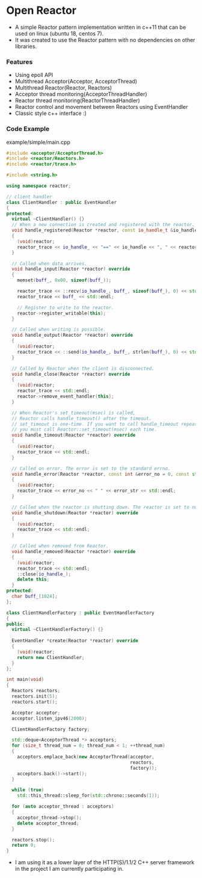 # Open Reactor
- A simple Reactor pattern implementation written in c++11 that can be used on linux (ubuntu 18, centos 7).
- It was created to use the Reactor pattern with no dependencies on other libraries.

### Features
- Using epoll API
- Multithread Acceptor(Acceptor, AcceptorThread)
- Multithread Reactor(Reactor, Reactors)
- Acceptor thread monitoring(AcceptorThreadHandler)
- Reactor thread monitoring(ReactorThreadHandler)
- Reactor control and movement between Reactors using EventHandler
- Classic style c++ interface :)

### Code Example
example/simple/main.cpp
```cpp
#include <acceptor/AcceptorThread.h>
#include <reactor/Reactors.h>
#include <reactor/trace.h>

#include <string.h>

using namespace reactor;

// client handler
class ClientHandler : public EventHandler
{
protected:
  virtual ~ClientHandler() {}
  // When a new connection is created and registered with the reactor.
  void handle_registered(Reactor *reactor, const io_handle_t &io_handle) override
  {
    (void)reactor;
    reactor_trace << io_handle_ << "==" << io_handle << ", " << reactor->handler_count() << std::endl;
  }

  // Called when data arrives.
  void handle_input(Reactor *reactor) override
  {
    memset(buff_, 0x00, sizeof(buff_));

    reactor_trace << ::recv(io_handle_, buff_, sizeof(buff_), 0) << std::endl;
    reactor_trace << buff_ << std::endl;

    // Register to write to the reactor.
    reactor->register_writable(this);
  }

  // Called when writing is possible.
  void handle_output(Reactor *reactor) override
  {
    (void)reactor;
    reactor_trace << ::send(io_handle_, buff_, strlen(buff_), 0) << std::endl;
  }

  // Called by Reactor when the client is disconnected.
  void handle_close(Reactor *reactor) override
  {
    (void)reactor;
    reactor_trace << std::endl;
    reactor->remove_event_handler(this);
  }

  // When Reactor's set_timeout(msec) is called,
  // Reactor calls handle_timeout() after the timeout.
  // set_timeout is one-time. If you want to call handle_timeout repeatedly,
  // you must call Reactor::set_timeout(msec) each time.
  void handle_timeout(Reactor *reactor) override
  {
    (void)reactor;
    reactor_trace << std::endl;
  }

  // Called on error. The error is set to the standard errno.
  void handle_error(Reactor *reactor, const int &error_no = 0, const std::string &error_str = "") override
  {
    (void)reactor;
    reactor_trace << error_no << " " << error_str << std::endl;
  }

  // Called when the reactor is shutting down. The reactor is set to nullptr.
  void handle_shutdown(Reactor *reactor) override
  {
    (void)reactor;
    reactor_trace << std::endl;
  }

  // Called when removed from Reactor.
  void handle_removed(Reactor *reactor) override
  {
    (void)reactor;
    reactor_trace << std::endl;
    ::close(io_handle_);
    delete this;
  }
protected:
  char buff_[1024];
};

class ClientHandlerFactory : public EventHandlerFactory
{
public:
  virtual ~ClientHandlerFactory() {}
  
  EventHandler *create(Reactor *reactor) override
  {
    (void)reactor;
    return new ClientHandler;
  }
};

int main(void)
{
  Reactors reactors;
  reactors.init(5);
  reactors.start();

  Acceptor acceptor;
  acceptor.listen_ipv46(2000);

  ClientHandlerFactory factory;

  std::deque<AcceptorThread *> acceptors;
  for (size_t thread_num = 0; thread_num < 1; ++thread_num)
  {
    acceptors.emplace_back(new AcceptorThread(acceptor,
                                              reactors,
                                              factory));
    acceptors.back()->start();
  }

  while (true)
    std::this_thread::sleep_for(std::chrono::seconds(1));

  for (auto acceptor_thread : acceptors)
  {
    acceptor_thread->stop();
    delete acceptor_thread;
  }

  reactors.stop();
  return 0;
}
```

- I am using it as a lower layer of the HTTP(S)/1.1/2 C++ server framework in the project I am currently participating in.
